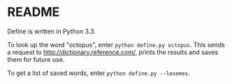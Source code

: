 # README

Define is written in Python 3.3.

To look up the word "octopus", enter `python define.py octopus`. This
sends a request to <http://dictionary.reference.com/>, prints the
results and saves them for future use.

To get a list of saved words, enter `python define.py --lexemes`.
